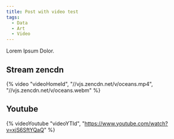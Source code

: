 ```yaml
---
title: Post with video test
tags:
  - Data
  - Art
  - Video
---
```


Lorem Ipsum Dolor.

## Stream zencdn
{% video "videoHomeId", "//vjs.zencdn.net/v/oceans.mp4", "//vjs.zencdn.net/v/oceans.webm" %}

## Youtube
{% videoYoutube "videoYTId", "https://www.youtube.com/watch?v=xjS6SftYQaQ" %}
